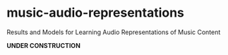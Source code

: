 # music-audio-representations
Results and Models for Learning Audio Representations of Music Content

**UNDER CONSTRUCTION**
